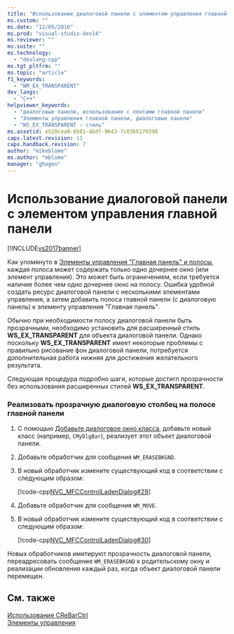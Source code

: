 ```yaml
---
title: "Использование диалоговой панели с элементом управления главной панели | Microsoft Docs"
ms.custom: ""
ms.date: "12/05/2016"
ms.prod: "visual-studio-dev14"
ms.reviewer: ""
ms.suite: ""
ms.technology: 
  - "devlang-cpp"
ms.tgt_pltfrm: ""
ms.topic: "article"
f1_keywords: 
  - "WM_EX_TRANSPARENT"
dev_langs: 
  - "C++"
helpviewer_keywords: 
  - "диалоговые панели, использование с лентами главной панели"
  - "Элементы управления главной панели, диалоговые панели"
  - "WS_EX_TRANSPARENT - стиль"
ms.assetid: e528cea0-6b81-4bdf-9643-7c03b6176590
caps.latest.revision: 11
caps.handback.revision: 7
author: "mikeblome"
ms.author: "mblome"
manager: "ghogen"
---
```

# Использование диалоговой панели с элементом управления главной панели
[!INCLUDE[vs2017banner](../assembler/inline/includes/vs2017banner.md)]

Как упомянуто в [Элементы управления "Главная панель" и полосы](../mfc/rebar-controls-and-bands.md), каждая полоса может содержать только одно дочернее окно \(или элемент управления\).  Это может быть ограничением, если требуется наличие более чем одно дочернее окно на полосу.  Ошибка удобной создать ресурс диалоговой панели с несколькими элементами управления, а затем добавить полоса главной панели \(с диалоговую панель\) к элементу управления "Главная панель".  
  
 Обычно при необходимости полосу диалоговой панели быть прозрачными, необходимо установить для расширенный стиль **WS\_EX\_TRANSPARENT** для объекта диалоговой панели.  Однако поскольку **WS\_EX\_TRANSPARENT** имеет некоторые проблемы с правильно рисование фон диалоговой панели, потребуется дополнительная работа нижняя для достижения желательного результата.  
  
 Следующая процедура подробно шаги, которые достигл прозрачности без использования расширенных стилей **WS\_EX\_TRANSPARENT**.  
  
### Реализовать прозрачную диалоговую столбец на полосе главной панели  
  
1.  С помощью [Добавьте диалоговое окно класса](../mfc/reference/adding-an-mfc-class.md), добавьте новый класс \(например, `CMyDlgBar`\), реализует этот объект диалоговой панели.  
  
2.  Добавьте обработчик для сообщения `WM_ERASEBKGND`.  
  
3.  В новый обработчик измените существующий код в соответствии с следующим образом:  
  
     [!code-cpp[NVC_MFCControlLadenDialog#29](../mfc/codesnippet/CPP/using-a-dialog-bar-with-a-rebar-control_1.cpp)]  
  
4.  Добавьте обработчик для сообщения `WM_MOVE`.  
  
5.  В новый обработчик измените существующий код в соответствии с следующим образом:  
  
     [!code-cpp[NVC_MFCControlLadenDialog#30](../mfc/codesnippet/CPP/using-a-dialog-bar-with-a-rebar-control_2.cpp)]  
  
 Новых обработчиков имитируют прозрачность диалоговой панели, переадресовать сообщение `WM_ERASEBKGND` к родительскому окну и реализации обновления каждый раз, когда объект диалоговой панели перемещен.  
  
## См. также  
 [Использование CReBarCtrl](../Topic/Using%20CReBarCtrl.md)   
 [Элементы управления](../mfc/controls-mfc.md)